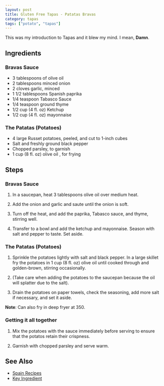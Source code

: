 ```yaml
---
layout: post
title: Gluten Free Tapas - Patatas Bravas
category: tapas
tags: ["potato", "tapas"]
---
```

This was my introduction to Tapas and it blew my mind.  I mean, **Damn**.

## Ingredients

### Bravas Sauce

* 3 tablespoons of olive oil
* 2 tablespoons minced onion
* 2 cloves garlic, minced
* 1 1/2 tablespoons Spanish paprika
* 1/4 teaspoon Tabasco Sauce
* 1/4 teaspoon ground thyme
* 1/2 cup (4 fl. oz) Ketchup
* 1/2 cup (4 fl. oz) mayonnaise

### The Patatas (Potatoes)

* 4 large Russet potatoes, peeled, and cut to 1-inch cubes
* Salt and freshly ground black pepper
* Chopped parsley, to garnish
* 1 cup (8 fl. oz) olive oil , for frying

## Steps

### Bravas Sauce

1. In a saucepan, heat 3 tablespoons olive oil over medium heat. 

2. Add the onion and garlic and saute until the onion is soft.

3. Turn off the heat, and add the paprika, Tabasco sauce, and thyme, stirring well. 

4. Transfer to a bowl and add the ketchup and mayonnaise. Season with salt and pepper to taste. Set aside.

### The Patatas (Potatoes)

1. Sprinkle the potatoes lightly with salt and black pepper. In a large skillet fry the potatoes in 1 cup (8 fl. oz) olive oil until cooked through and golden-brown, stirring occasionally.

2.  (Take care when adding the potatoes to the saucepan because the oil will splatter due to the salt). 

3. Drain the potatoes on paper towels, check the seasoning, add more salt if necessary, and set it aside.

**Note**: Can also fry in deep fryer at 350.

### Getting it all together

1. Mix the potatoes with the sauce immediately before serving to ensure that the potatos retain their crispness. 

2.  Garnish with chopped parsley and serve warm.

## See Also

* [Spain Recipes](http://www.spain-recipes.com/patatas-bravas.html)
* [Key Ingredient](https://www.keyingredient.com/recipes/13865074/patatas-bravas/)